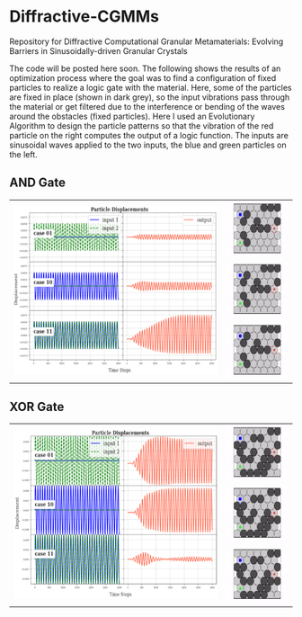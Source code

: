 # Diffractive-CGMMs
Repository for Diffractive Computational Granular Metamaterials: Evolving Barriers in Sinusoidally-driven Granular Crystals

The code will be posted here soon. The following shows the results of an optimization process where the goal was to find a configuration of fixed particles to realize a logic gate with the material. Here, some of the particles are fixed in place (shown in dark grey), so the input vibrations pass through the material or get filtered due to the interference or bending of the waves around the obstacles (fixed particles). Here I used an Evolutionary Algorithm to design the particle patterns so that the vibration of the red particle on the right computes the output of a logic function. The inputs are sinusoidal waves applied to the two inputs, the blue and green particles on the left.


## AND Gate
<p align="center">
<table>
    <tbody>
        <tr>
            <td rowspan=3>
              <img src="https://github.com/AtoosaParsa/Diffractive-CGMMs/blob/main/and.png"  height="300">
            </td>
            <td rowspan=1>
              <img src="https://github.com/AtoosaParsa/Diffractive-CGMMs/blob/main/config_and_01.gif" height="100"/>
            </td>
        </tr>
        <tr>
            <td rowspan=1>
              <img src="https://github.com/AtoosaParsa/Diffractive-CGMMs/blob/main/config_and_10.gif" height="100"/>
            </td>
        </tr>
        <tr>
            <td rowspan=1>
              <img src="https://github.com/AtoosaParsa/Diffractive-CGMMs/blob/main/config_and_11.gif" height="100"/>
            </td>
        </tr>
    </tbody>
</table>
</p>

## XOR Gate
<p align="center">
<table>
    <tbody>
        <tr>
            <td rowspan=3>
              <img src="https://github.com/AtoosaParsa/Diffractive-CGMMs/blob/main/xor.png"  height="300">
            </td>
            <td rowspan=1>
              <img src="https://github.com/AtoosaParsa/Diffractive-CGMMs/blob/main/config_xor_01.gif" height="100"/>
            </td>
        </tr>
        <tr>
            <td rowspan=1>
              <img src="https://github.com/AtoosaParsa/Diffractive-CGMMs/blob/main/config_xor_10.gif" height="100"/>
            </td>
        </tr>
        <tr>
            <td rowspan=1>
              <img src="https://github.com/AtoosaParsa/Diffractive-CGMMs/blob/main/config_xor_11.gif" height="100"/>
            </td>
        </tr>
    </tbody>
</table>
</p>

